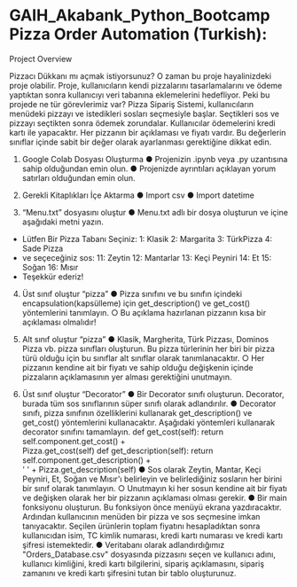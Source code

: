 # GAIH_Akabank_Python_Bootcamp Pizza Order Automation (Turkish):


Project Overview

Pizzacı Dükkanı mı açmak istiyorsunuz? O zaman bu proje hayalinizdeki proje olabilir. Proje,
kullanıcıların kendi pizzalarını tasarlamalarını ve ödeme yaptıktan sonra kullanıcıyı veri
tabanına eklemelerini hedefliyor. Peki bu projede ne tür görevlerimiz var?
Pizza Sipariş Sistemi, kullanıcıların menüdeki pizzayı ve istedikleri sosları seçmesiyle başlar.
Seçtikleri sos ve pizzayı seçtikten sonra ödemek zorundalar. Kullanıcılar ödemelerini kredi
kartı ile yapacaktır. Her pizzanın bir açıklaması ve fiyatı vardır. Bu değerlerin sınıflar içinde
sabit bir değer olarak ayarlanması gerektiğine dikkat edin.

1. Google Colab Dosyası Oluşturma
● Projenizin .ipynb veya .py uzantısına sahip olduğundan emin olun.
● Projenizde ayrıntıları açıklayan yorum satırları olduğundan emin olun.

2. Gerekli Kitaplıkları İçe Aktarma
● Import csv
● Import datetime

3. “Menu.txt” dosyasını oluştur
● Menu.txt adlı bir dosya oluşturun ve içine aşağıdaki metni yazın.
* Lütfen Bir Pizza Tabanı Seçiniz:
1: Klasik
2: Margarita
3: TürkPizza
4: Sade Pizza
* ve seçeceğiniz sos:
11: Zeytin
12: Mantarlar
13: Keçi Peyniri
14: Et
15: Soğan
16: Mısır
* Teşekkür ederiz!

4. Üst sınıf oluştur “pizza”
● Pizza sınıfını ve bu sınıfın içindeki encapsulation(kapsülleme) için get_description()
ve get_cost() yöntemlerini tanımlayın.
○ Bu açıklama hazırlanan pizzanın kısa bir açıklaması olmalıdır!

5. Alt sınıf oluştur “pizza”
● Klasik, Margherita, Türk Pizzası, Dominos Pizza vb. pizza sınıfları oluşturun. Bu
pizza türlerinin her biri bir pizza türü olduğu için bu sınıflar alt sınıflar olarak
tanımlanacaktır.
○ Her pizzanın kendine ait bir fiyatı ve sahip olduğu değişkenin içinde pizzaların
açıklamasının yer alması gerektiğini unutmayın.

6. Üst sınıf oluştur “Decorator”
● Bir Decorator sınıfı oluşturun. Decorator, burada tüm sos sınıflarının süper sınıfı
olarak adlandırılır.
● Decorator sınıfı, pizza sınıfının özelliklerini kullanarak get_description() ve get_cost()
yöntemlerini kullanacaktır. Aşağıdaki yöntemleri kullanarak decorator sınıfını
tamamlayın.
def get_cost(self):
return self.component.get_cost() + \
Pizza.get_cost(self)
def get_description(self):
return self.component.get_description() + \
' ' + Pizza.get_description(self)
● Sos olarak Zeytin, Mantar, Keçi Peyniri, Et, Soğan ve Mısır'ı belirleyin ve belirlediğiniz
sosların her birini bir sınıf olarak tanımlayın.
○ Unutmayın ki her sosun kendine ait bir fiyatı ve değişken olarak her bir
pizzanın açıklaması olması gerekir.
● Bir main fonksiyonu oluşturun. Bu fonksiyon önce menüyü ekrana yazdıracaktır.
Ardından kullanıcının menüden bir pizza ve sos seçmesine imkan tanıyacaktır.
Seçilen ürünlerin toplam fiyatını hesapladıktan sonra kullanıcıdan isim, TC kimlik
numarası, kredi kartı numarası ve kredi kartı şifresi istemektedir.
● Veritabanı olarak adlandırdığımız "Orders_Database.csv" dosyasında pizzasını
seçen ve kullanıcı adını, kullanıcı kimliğini, kredi kartı bilgilerini, sipariş açıklamasını,
sipariş zamanını ve kredi kartı şifresini tutan bir tablo oluşturunuz.
